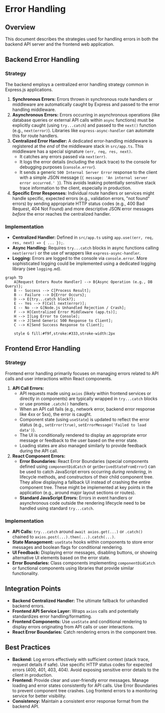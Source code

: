 # Error Handling

## Overview

This document describes the strategies used for handling errors in both the backend API server and the frontend web application.

## Backend Error Handling

### Strategy

The backend employs a centralized error handling strategy common in Express.js applications.

1.  **Synchronous Errors:** Errors thrown in synchronous route handlers or middleware are automatically caught by Express and passed to the error handling middleware.
2.  **Asynchronous Errors:** Errors occurring in asynchronous operations (like database queries or external API calls within `async` functions) must be explicitly caught (using `try...catch`) and passed to the `next()` function (e.g., `next(error)`). Libraries like `express-async-handler` can automate this for route handlers.
3.  **Centralized Error Handler:** A dedicated error-handling middleware is registered at the *end* of the middleware stack in `src/app.ts`. This middleware has a special signature `(err, req, res, next)`.
    *   It catches any errors passed via `next(err)`.
    *   It logs the error details (including the stack trace) to the console for debugging purposes (`console.error`).
    *   It sends a generic `500 Internal Server Error` response to the client with a simple JSON message (`{ message: 'An internal server error occurred.' }`). This avoids leaking potentially sensitive stack trace information to the client, especially in production.
4.  **Specific Error Responses:** Individual route handlers or services might handle specific, expected errors (e.g., validation errors, "not found" errors) by sending appropriate HTTP status codes (e.g., 400 Bad Request, 404 Not Found) and more descriptive JSON error messages *before* the error reaches the centralized handler.

### Implementation

*   **Centralized Handler:** Defined in `src/app.ts` using `app.use((err, req, res, next) => { ... });`.
*   **Async Handling:** Requires `try...catch` blocks in async functions calling `next(error)` or the use of wrappers like `express-async-handler`.
*   **Logging:** Errors are logged to the console via `console.error`. More sophisticated logging could be implemented using a dedicated logging library (see `logging.md`).

```mermaid
graph TD
    A[Request Enters Route Handler] --> B{Async Operation (e.g., DB Query)};
    B -- Success --> C[Process Result];
    B -- Failure --> D{Error Occurs};
    D --> E{try...catch block?};
    E -- Yes --> F[Call next(error)];
    E -- No --> G[Node.js Unhandled Rejection / Crash];
    F --> H[Centralized Error Middleware (app.ts)];
    H --> I[Log Error to Console];
    H --> J[Send Generic 500 Response to Client];
    C --> K[Send Success Response to Client];

    style G fill:#f9f,stroke:#333,stroke-width:2px
```

## Frontend Error Handling

### Strategy

Frontend error handling primarily focuses on managing errors related to API calls and user interactions within React components.

1.  **API Call Errors:**
    *   API requests made using `axios` (likely within frontend services or directly in components) are typically wrapped in `try...catch` blocks or use promise `.catch()` handlers.
    *   When an API call fails (e.g., network error, backend error response like 4xx or 5xx), the error is caught.
    *   Component state (using `useState`) is updated to reflect the error status (e.g., `setError(true)`, `setErrorMessage('Failed to load data')`).
    *   The UI is conditionally rendered to display an appropriate error message or feedback to the user based on the error state.
    *   Loading states are also managed similarly to provide feedback during the API call.
2.  **React Component Errors:**
    *   **Error Boundaries:** React Error Boundaries (special components defined using `componentDidCatch` or `getDerivedStateFromError`) can be used to catch JavaScript errors occurring *during rendering*, in lifecycle methods, and constructors of their child component tree. They allow displaying a fallback UI instead of crashing the entire component tree. These might be implemented at key points in the application (e.g., around major layout sections or routes).
    *   **Standard JavaScript Errors:** Errors in event handlers or asynchronous code outside the rendering lifecycle need to be handled using standard `try...catch`.

### Implementation

*   **API Calls:** `try...catch` around `await axios.get(...)` or `.catch()` chained to `axios.post(...).then(...).catch(...)`.
*   **State Management:** `useState` hooks within components to store error messages and boolean flags for conditional rendering.
*   **UI Feedback:** Displaying error messages, disabling buttons, or showing alternative UI elements based on the error state.
*   **Error Boundaries:** Class components implementing `componentDidCatch` or functional components using libraries that provide similar functionality.

## Integration Points

*   **Backend Centralized Handler:** The ultimate fallback for unhandled backend errors.
*   **Frontend API Service Layer:** Wraps `axios` calls and potentially standardizes error handling/formatting.
*   **Frontend Components:** Use `useState` and conditional rendering to display errors originating from API calls or user interactions.
*   **React Error Boundaries:** Catch rendering errors in the component tree.

## Best Practices

*   **Backend:** Log errors effectively with sufficient context (stack trace, request details if safe). Use specific HTTP status codes for expected errors (400, 401, 403, 404). Avoid exposing sensitive error details to the client in production.
*   **Frontend:** Provide clear and user-friendly error messages. Manage loading and error states consistently for API calls. Use Error Boundaries to prevent component tree crashes. Log frontend errors to a monitoring service for better visibility.
*   **Consistency:** Maintain a consistent error response format from the backend API.
